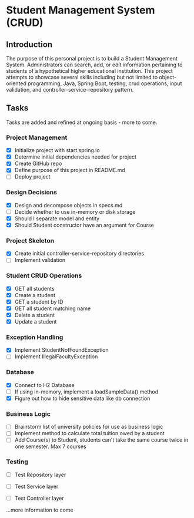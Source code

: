 # Student Management System (CRUD)

## Introduction
The purpose of this personal project is to build a Student Management System. Administrators can search, add, or edit information pertaining to students of a hypothetical higher educational institution. This project attempts to showcase several skills including but not limited to object-oriented programming, Java, Spring Boot, testing, crud operations, input validation, and controller-service-repository pattern.

## Tasks
Tasks are added and refined at ongoing basis - more to come.

### Project Management
- [x] Initialize project with start.spring.io
- [x] Determine initial dependencies needed for project
- [x] Create GitHub repo
- [x] Define purpose of this project in README.md
- [ ] Deploy project

### Design Decisions
- [x] Design and decompose objects in specs.md
- [ ] Decide whether to use in-memory or disk storage
- [x] Should I separate model and entity
- [x] Should Student constructor have an argument for Course

### Project Skeleton
- [x] Create initial controller-service-repository directories
- [ ] Implement validation

### Student CRUD Operations
- [x] GET all students
- [x] Create a student
- [x] GET a student by ID
- [x] GET all student matching name
- [x] Delete a student
- [x] Update a student

### Exception Handling
- [x] Implement StudentNotFoundException
- [ ] Implement IllegalFacultyException

### Database
- [x] Connect to H2 Database
- [ ] If using in-memory, implement a loadSampleData() method
- [x] Figure out how to hide sensitive data like db connection

### Business Logic
- [ ] Brainstorm list of university policies for use as business logic
- [ ] Implement method to calculate total tuition owed by a student
- [ ] Add Course(s) to Student, students can't take the same course twice in one semester. Max 7 courses

### Testing
- [ ] Test Repository layer
- [ ] Test Service layer
- [ ] Test Controller layer




...more information to come